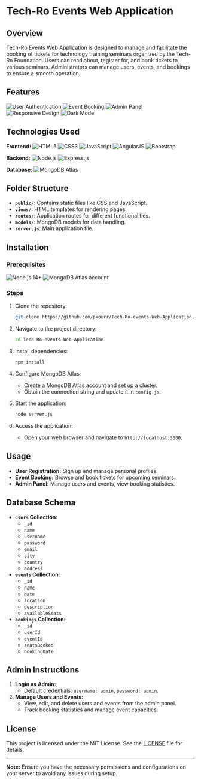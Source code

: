 # Tech-Ro Events Web Application

## Overview

Tech-Ro Events Web Application is designed to manage and facilitate the booking of tickets for technology training seminars organized by the Tech-Ro Foundation. Users can read about, register for, and book tickets to various seminars. Administrators can manage users, events, and bookings to ensure a smooth operation.

## Features

![User Authentication](https://img.shields.io/badge/User%20Authentication-✔-green)
![Event Booking](https://img.shields.io/badge/Event%20Booking-✔-green)
![Admin Panel](https://img.shields.io/badge/Admin%20Panel-✔-green)
![Responsive Design](https://img.shields.io/badge/Responsive%20Design-✔-green)
![Dark Mode](https://img.shields.io/badge/Dark%20Mode-✔-green)

## Technologies Used

**Frontend:** ![HTML5](https://img.shields.io/badge/HTML5-✔-orange) ![CSS3](https://img.shields.io/badge/CSS3-✔-blue) ![JavaScript](https://img.shields.io/badge/JavaScript-✔-yellow) ![AngularJS](https://img.shields.io/badge/AngularJS-✔-red) ![Bootstrap](https://img.shields.io/badge/Bootstrap-✔-purple)

**Backend:** ![Node.js](https://img.shields.io/badge/Node.js-✔-green) ![Express.js](https://img.shields.io/badge/Express.js-✔-black)

**Database:** ![MongoDB Atlas](https://img.shields.io/badge/MongoDB%20Atlas-✔-green)

## Folder Structure

- **`public/`**: Contains static files like CSS and JavaScript.
- **`views/`**: HTML templates for rendering pages.
- **`routes/`**: Application routes for different functionalities.
- **`models/`**: MongoDB models for data handling.
- **`server.js`**: Main application file.

## Installation

### Prerequisites

![Node.js 14+](https://img.shields.io/badge/Node.js-14+-green) ![MongoDB Atlas account](https://img.shields.io/badge/MongoDB%20Atlas-account-green)

### Steps

1. Clone the repository:
   ```bash
   git clone https://github.com/pkourr/Tech-Ro-events-Web-Application.git
   ```
2. Navigate to the project directory:
   ```bash
   cd Tech-Ro-events-Web-Application
   ```
3. Install dependencies:
   ```bash
   npm install
   ```
4. Configure MongoDB Atlas:
    - Create a MongoDB Atlas account and set up a cluster.
    - Obtain the connection string and update it in `config.js`.

5. Start the application:
   ```bash
   node server.js
   ```

6. Access the application:
    - Open your web browser and navigate to `http://localhost:3000`.

## Usage

- **User Registration:** Sign up and manage personal profiles.
- **Event Booking:** Browse and book tickets for upcoming seminars.
- **Admin Panel:** Manage users and events, view booking statistics.

## Database Schema

- **`users` Collection:**
    - `_id`
    - `name`
    - `username`
    - `password`
    - `email`
    - `city`
    - `country`
    - `address`
- **`events` Collection:**
    - `_id`
    - `name`
    - `date`
    - `location`
    - `description`
    - `availableSeats`
- **`bookings` Collection:**
    - `_id`
    - `userId`
    - `eventId`
    - `seatsBooked`
    - `bookingDate`

## Admin Instructions

1. **Login as Admin:**
    - Default credentials: `username: admin`, `password: admin`.
2. **Manage Users and Events:**
    - View, edit, and delete users and events from the admin panel.
    - Track booking statistics and manage event capacities.


## License

This project is licensed under the MIT License. See the [LICENSE](./LICENSE) file for details.

---

**Note:** Ensure you have the necessary permissions and configurations on your server to avoid any issues during setup.
